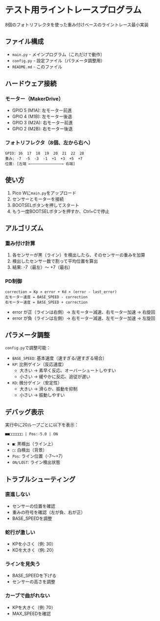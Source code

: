 # テスト用ライントレースプログラム

8個のフォトリフレクタを使った重み付けベースのライントレース最小実装

## ファイル構成

- `main.py` - メインプログラム（これだけで動作）
- `config.py` - 設定ファイル（パラメータ調整用）
- `README.md` - このファイル

## ハードウェア接続

### モーター（MakerDrive）

- GPIO 5 (M1A): 左モーター前進
- GPIO 4 (M1B): 左モーター後退
- GPIO 3 (M2A): 右モーター前進
- GPIO 2 (M2B): 右モーター後退

### フォトリフレクタ（8個、左から右へ）

```
GPIO: 16  17  18  19  20  21  22  28
重み: -7  -5  -3  -1  +1  +3  +5  +7
位置: [左端 ←――――――――――――――→ 右端]
```

## 使い方

1. Pico Wに`main.py`をアップロード
2. センサーとモーターを接続
3. BOOTSELボタンを押してスタート
4. もう一度BOOTSELボタンを押すか、Ctrl+Cで停止

## アルゴリズム

### 重み付け計算

1. 各センサーが黒（ライン）を検出したら、そのセンサーの重みを加算
2. 検出したセンサー数で割って平均位置を算出
3. 結果: -7（最左）～ +7（最右）

### PD制御

```
correction = Kp × error + Kd × (error - last_error)
左モーター速度 = BASE_SPEED - correction
右モーター速度 = BASE_SPEED + correction
```

- error が正（ラインは右側）→ 左モーター減速、右モーター加速 → 右旋回
- error が負（ラインは左側）→ 右モーター減速、左モーター加速 → 左旋回

## パラメータ調整

`config.py`で調整可能：

- `BASE_SPEED`: 基本速度（速すぎる/遅すぎる場合）
- `KP`: 比例ゲイン（反応速度）
  - 大きい → 素早く反応、オーバーシュートしやすい
  - 小さい → 緩やかに反応、追従が遅い
- `KD`: 微分ゲイン（安定性）
  - 大きい → 滑らか、振動を抑制
  - 小さい → 振動しやすい

## デバッグ表示

実行中に20ループごとに以下を表示：

```
■■□□□□□□ | Pos:-5.0 | ON
```

- `■`: 黒検出（ライン上）
- `□`: 白検出（背景）
- `Pos`: ライン位置（-7～+7）
- `ON/LOST`: ライン検出状態

## トラブルシューティング

### 直進しない

- センサーの位置を確認
- 重みの符号を確認（左が負、右が正）
- BASE_SPEEDを調整

### 蛇行が激しい

- KPを小さく（例: 30）
- KDを大きく（例: 20）

### ラインを見失う

- BASE_SPEEDを下げる
- センサーの高さを調整

### カーブで曲がれない

- KPを大きく（例: 70）
- MAX_SPEEDを確認
